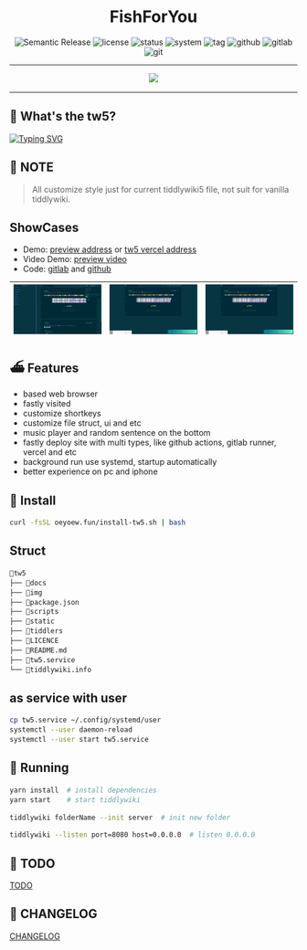 <div align="center">

<h1 align="center">FishForYou</h1>

<img src="https://img.shields.io/badge/%20%20%F0%9F%93%A6%F0%9F%9A%80-Semantic-e10079.svg?style=flat-square" alt="Semantic Release"/>
<img src="https://img.shields.io/badge/License-GPL--3.0-green.svg?style=flat-square&logo=GNU&color=df967f&label=License" alt="license">
<img src="https://img.shields.io/badge/Maintain-Yes-blueviolet.svg?style=flat-square&logo=Chakra-Ui&color=90E59A&logoColor=green" alt="status" >
<img src="https://img.shields.io/badge/System-Linux-white.svg?style=flat-square&logo=linux&logoColor=white&color=BB9AF7" alt="system">
<img src="https://img.shields.io/gitlab/v/tag/oeyoews/tw5?color=green&logo=FastAPI&style=flat-square" alt="tag">
<img src="https://img.shields.io/badge/Github-Yes-green.svg?style=flat-square&logo=github&label=Github&logoColor=cyan" alt="github">
<img src="https://img.shields.io/badge/Gitlab-Yes-ffcc00.svg?style=flat-square&logo=gitlab&label=Gitlab" alt="gitlab">
<img src="https://img.shields.io/badge/GIT-Yes-green.svg?style=flat-square&logo=git&label=GIT" alt="git">

<hr>

<img src="https://cdn.jsdelivr.net/gh/oeyoews/img/koi-fish.png" width=128/>

</div>

<hr>

## 📢 What's the tw5?

<!-- - A customize tiddlywiki5 edition -->

<a href="https://git.io/typing-svg"><img src="https://readme-typing-svg.herokuapp.com?font=FiraCode&color=7279F3&vCenter=true&lines=+A+customize+tiddlywiki5+edition" alt="Typing SVG" /></a>

## 🚨 NOTE

> All customize style just for current tiddlywiki5 file, not suit for vanilla tiddlywiki.

## ShowCases

- Demo: [preview address](https://oeyoew.fun) or [tw5 vercel address](https://tw5s.vercel.app/)
- Video Demo: [preview video](https://www.bilibili.com/video/BV13a411D7G6?spm_id_from=333.999.0.0)
- Code: [gitlab](https://gitlab.com/oeyoews/tw5) and [github](https://github.com/oeyoews/tw5)

<div align="center">

| <img src="img/preview.png" alt="preview" width=512/> | <img src="img/01.png" alt="preview" width=512/> | <img src="img/01.png" alt="preview" width=512/> |
| :--------------------------------------------------: | :---------------------------------------------: | ----------------------------------------------- |

</div>

## ⛴️ Features

- based web browser
- fastly visited
- customize shortkeys
- customize file struct, ui and etc
- music player and random sentence on the bottom
- fastly deploy site with multi types, like github actions, gitlab runner, vercel and etc
- background run use systemd, startup automatically
- better experience on pc and iphone

## 🧳 Install

```bash
curl -fsSL oeyoew.fun/install-tw5.sh | bash
```

## Struct

```bash
📂tw5
├── 📂docs
├── 📂img
├── 📂package.json
├── 📂scripts
├── 📂static
├── 📂tiddlers
├── 📝LICENCE
├── 📝README.md
├── 📝tw5.service
└── 📝tiddlywiki.info
```

## as service with user

```bash
cp tw5.service ~/.config/systemd/user
systemctl --user daemon-reload
systemctl --user start tw5.service
```

## 🏡 Running

```bash
yarn install  # install dependencies
yarn start    # start tiddlywiki
```

```bash
tiddlywiki folderName --init server  # init new folder
```

```bash
tiddlywiki --listen port=8080 host=0.0.0.0  # listen 0.0.0.0
```

## 🌳 TODO

[TODO](docs/TODO.md)

## 🔫 CHANGELOG

[CHANGELOG](docs/CHANGELOG.md)
